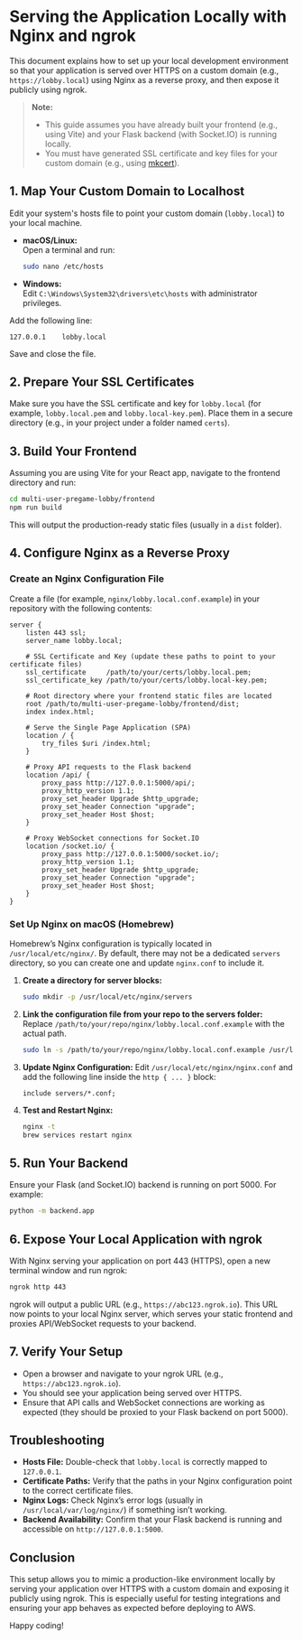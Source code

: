 # Serving the Application Locally with Nginx and ngrok

This document explains how to set up your local development environment so that your application is served over HTTPS on a custom domain (e.g., `https://lobby.local`) using Nginx as a reverse proxy, and then expose it publicly using ngrok.

> **Note:**
>
> - This guide assumes you have already built your frontend (e.g., using Vite) and your Flask backend (with Socket.IO) is running locally.
> - You must have generated SSL certificate and key files for your custom domain (e.g., using [mkcert](https://github.com/FiloSottile/mkcert)).

## 1. Map Your Custom Domain to Localhost

Edit your system's hosts file to point your custom domain (`lobby.local`) to your local machine.

- **macOS/Linux:**  
  Open a terminal and run:
  ```bash
  sudo nano /etc/hosts
  ```
- **Windows:**  
  Edit `C:\Windows\System32\drivers\etc\hosts` with administrator privileges.

Add the following line:

```
127.0.0.1    lobby.local
```

Save and close the file.

## 2. Prepare Your SSL Certificates

Make sure you have the SSL certificate and key for `lobby.local` (for example, `lobby.local.pem` and `lobby.local-key.pem`). Place them in a secure directory (e.g., in your project under a folder named `certs`).

## 3. Build Your Frontend

Assuming you are using Vite for your React app, navigate to the frontend directory and run:

```bash
cd multi-user-pregame-lobby/frontend
npm run build
```

This will output the production-ready static files (usually in a `dist` folder).

## 4. Configure Nginx as a Reverse Proxy

### Create an Nginx Configuration File

Create a file (for example, `nginx/lobby.local.conf.example`) in your repository with the following contents:

```nginx
server {
    listen 443 ssl;
    server_name lobby.local;

    # SSL Certificate and Key (update these paths to point to your certificate files)
    ssl_certificate     /path/to/your/certs/lobby.local.pem;
    ssl_certificate_key /path/to/your/certs/lobby.local-key.pem;

    # Root directory where your frontend static files are located
    root /path/to/multi-user-pregame-lobby/frontend/dist;
    index index.html;

    # Serve the Single Page Application (SPA)
    location / {
        try_files $uri /index.html;
    }

    # Proxy API requests to the Flask backend
    location /api/ {
        proxy_pass http://127.0.0.1:5000/api/;
        proxy_http_version 1.1;
        proxy_set_header Upgrade $http_upgrade;
        proxy_set_header Connection "upgrade";
        proxy_set_header Host $host;
    }

    # Proxy WebSocket connections for Socket.IO
    location /socket.io/ {
        proxy_pass http://127.0.0.1:5000/socket.io/;
        proxy_http_version 1.1;
        proxy_set_header Upgrade $http_upgrade;
        proxy_set_header Connection "upgrade";
        proxy_set_header Host $host;
    }
}
```

### Set Up Nginx on macOS (Homebrew)

Homebrew’s Nginx configuration is typically located in `/usr/local/etc/nginx/`. By default, there may not be a dedicated `servers` directory, so you can create one and update `nginx.conf` to include it.

1. **Create a directory for server blocks:**

   ```bash
   sudo mkdir -p /usr/local/etc/nginx/servers
   ```

2. **Link the configuration file from your repo to the servers folder:**
   Replace `/path/to/your/repo/nginx/lobby.local.conf.example` with the actual path.

   ```bash
   sudo ln -s /path/to/your/repo/nginx/lobby.local.conf.example /usr/local/etc/nginx/servers/lobby.local.conf
   ```

3. **Update Nginx Configuration:**
   Edit `/usr/local/etc/nginx/nginx.conf` and add the following line inside the `http { ... }` block:

   ```nginx
   include servers/*.conf;
   ```

4. **Test and Restart Nginx:**
   ```bash
   nginx -t
   brew services restart nginx
   ```

## 5. Run Your Backend

Ensure your Flask (and Socket.IO) backend is running on port 5000. For example:

```bash
python -m backend.app
```

## 6. Expose Your Local Application with ngrok

With Nginx serving your application on port 443 (HTTPS), open a new terminal window and run ngrok:

```bash
ngrok http 443
```

ngrok will output a public URL (e.g., `https://abc123.ngrok.io`). This URL now points to your local Nginx server, which serves your static frontend and proxies API/WebSocket requests to your backend.

## 7. Verify Your Setup

- Open a browser and navigate to your ngrok URL (e.g., `https://abc123.ngrok.io`).
- You should see your application being served over HTTPS.
- Ensure that API calls and WebSocket connections are working as expected (they should be proxied to your Flask backend on port 5000).

## Troubleshooting

- **Hosts File:** Double-check that `lobby.local` is correctly mapped to `127.0.0.1`.
- **Certificate Paths:** Verify that the paths in your Nginx configuration point to the correct certificate files.
- **Nginx Logs:** Check Nginx’s error logs (usually in `/usr/local/var/log/nginx/`) if something isn’t working.
- **Backend Availability:** Confirm that your Flask backend is running and accessible on `http://127.0.0.1:5000`.

## Conclusion

This setup allows you to mimic a production-like environment locally by serving your application over HTTPS with a custom domain and exposing it publicly using ngrok. This is especially useful for testing integrations and ensuring your app behaves as expected before deploying to AWS.

Happy coding!
